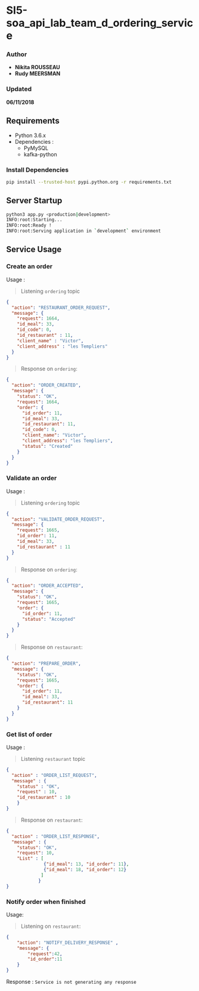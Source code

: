 # SI5-soa_api_lab_team_d_ordering_service

### Author
 * __Nikita ROUSSEAU__
 * __Rudy MEERSMAN__
### Updated
__06/11/2018__

## Requirements

- Python 3.6.x
- Dependencies :
  * PyMySQL
  * kafka-python

### Install Dependencies

```bash
pip install --trusted-host pypi.python.org -r requirements.txt
```

## Server Startup

```bash
python3 app.py <production|development>
INFO:root:Starting...
INFO:root:Ready !
INFO:root:Serving application in `development` environment
```

## Service Usage

### Create an order

Usage :

> Listening `ordering` topic
```json
{
  "action": "RESTAURANT_ORDER_REQUEST",
  "message": {
    "request": 1664,
    "id_meal": 33,
    "id_code": 0,
    "id_restaurant" : 11,
    "client_name" : "Victor",
    "client_address" : "les Templiers"
  }
}
```

> Response on `ordering`:

```json
{
  "action": "ORDER_CREATED",
  "message": {
    "status": "OK",
    "request": 1664,
    "order": {
      "id_order": 11,
      "id_meal": 33,
      "id_restaurant": 11,
      "id_code": 0,
      "client_name": "Victor",
      "client_address": "les Templiers",
      "status": "Created"
    }
  }
}
```

### Validate an order

Usage :

> Listening `ordering` topic
```json
{
  "action": "VALIDATE_ORDER_REQUEST",
  "message": {
    "request": 1665,
    "id_order": 11,
    "id_meal": 33,
    "id_restaurant" : 11
  }
}
```

> Response on `ordering`:

```json
{
  "action": "ORDER_ACCEPTED",
  "message": {
    "status": "OK",
    "request": 1665,
    "order": {
      "id_order": 11,
      "status": "Accepted"
    }
  }
}
```

> Response on `restaurant`:

```json
{
  "action": "PREPARE_ORDER",
  "message": {
    "status": "OK",
    "request": 1665,
    "order": {
      "id_order": 11,
      "id_meal": 33,
      "id_restaurant": 11
    }
  }
}
```

### Get list of order

Usage :

> Listening `restaurant` topic
```json
{
  "action" : "ORDER_LIST_REQUEST",
  "message" : {
    "status" : "OK",
    "request" : 10,
    "id_restaurant" : 10
    }
}
```

> Response on `restaurant`:

```json
{
  "action" : "ORDER_LIST_RESPONSE",
  "message" : {
    "status": "OK",
    "request": 10,
    "List" : [
              {"id_meal": 13, "id_order": 11}, 
              {"id_meal": 18, "id_order": 12}
             ]
            }
}
```

### Notify order when finished

Usage:

> Listening on `restaurant`:
```json
{
    "action": "NOTIFY_DELIVERY_RESPONSE" ,
    "message": {
        "request":42,
        "id_order":11
    }
}

```
Response : `Service is not generating any response`